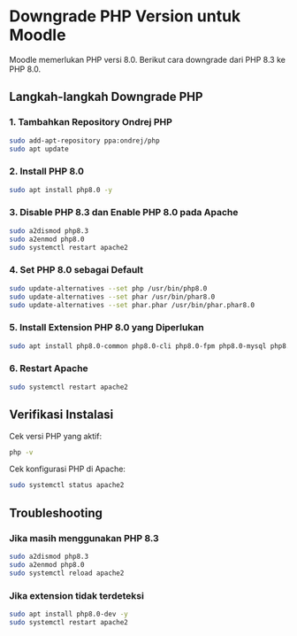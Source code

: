 # Downgrade PHP Version untuk Moodle

Moodle memerlukan PHP versi 8.0. Berikut cara downgrade dari PHP 8.3 ke PHP 8.0.

## Langkah-langkah Downgrade PHP

### 1. Tambahkan Repository Ondrej PHP

```bash
sudo add-apt-repository ppa:ondrej/php
sudo apt update
```

### 2. Install PHP 8.0

```bash
sudo apt install php8.0 -y
```

### 3. Disable PHP 8.3 dan Enable PHP 8.0 pada Apache

```bash
sudo a2dismod php8.3
sudo a2enmod php8.0
sudo systemctl restart apache2
```

### 4. Set PHP 8.0 sebagai Default

```bash
sudo update-alternatives --set php /usr/bin/php8.0
sudo update-alternatives --set phar /usr/bin/phar8.0
sudo update-alternatives --set phar.phar /usr/bin/phar.phar8.0
```

### 5. Install Extension PHP 8.0 yang Diperlukan

```bash
sudo apt install php8.0-common php8.0-cli php8.0-fpm php8.0-mysql php8.0-curl php8.0-gd php8.0-mbstring php8.0-xml php8.0-zip php8.0-intl php8.0-soap php8.0-ldap php8.0-xmlrpc -y
```

### 6. Restart Apache

```bash
sudo systemctl restart apache2
```

## Verifikasi Instalasi

Cek versi PHP yang aktif:

```bash
php -v
```

Cek konfigurasi PHP di Apache:

```bash
sudo systemctl status apache2
```

## Troubleshooting

### Jika masih menggunakan PHP 8.3

```bash
sudo a2dismod php8.3
sudo a2enmod php8.0
sudo systemctl reload apache2
```

### Jika extension tidak terdeteksi

```bash
sudo apt install php8.0-dev -y
sudo systemctl restart apache2
```